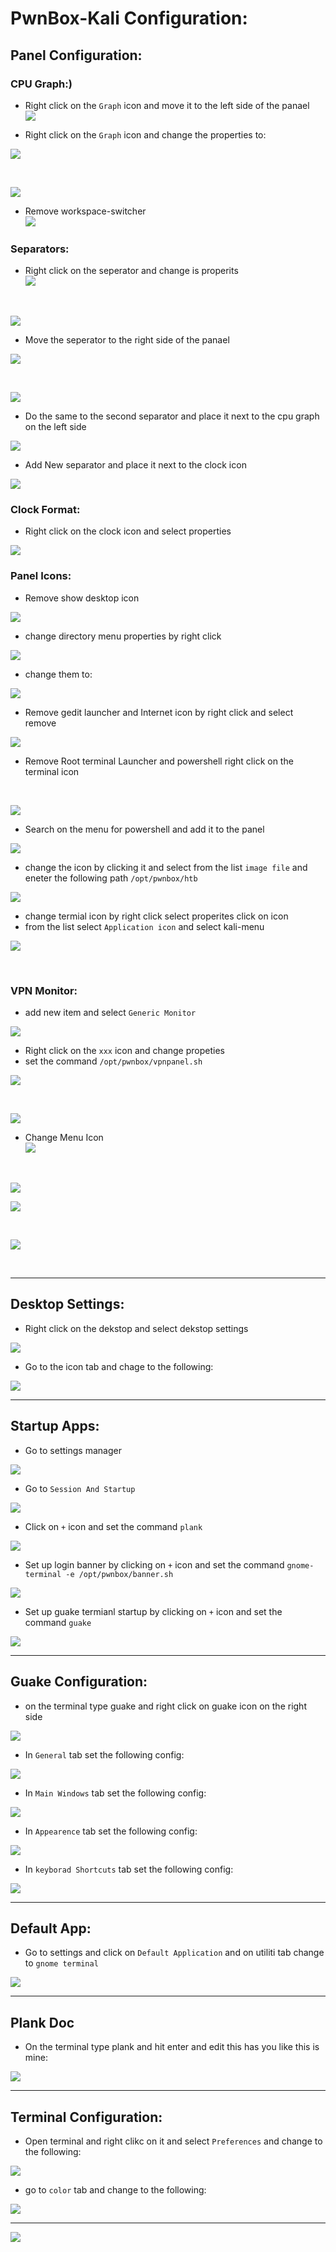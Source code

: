 # PwnBox-Kali Configuration:

## Panel Configuration:

### CPU Graph:)

* Right click on the `Graph` icon and move it to the left side of the panael <br>
![](Twiking_Pic/cpu_graph_move.png)

* Right click on the `Graph` icon and change the properties to: <br>

![](Twiking_Pic/cpu_graph_prop.png)

<br>

![](Twiking_Pic/cpu_graph_colors.png)

* Remove workspace-switcher <br>
![](Twiking_Pic/ws_remove.png) 

### Separators:
* Right click on the seperator and change is properits <br>
![](Twiking_Pic/separetor-1.png)
<br>

![](Twiking_Pic/separetor-1-change.png)

* Move the seperator to the right side of the panael <br>

![](Twiking_Pic/sperator_netx2cpu.png)

<br>

![](Twiking_Pic/separator-5.png)

* Do the same to the second separator and place it next to the cpu graph on the left side <br>

![](Twiking_Pic/separetor-2-move.png)

* Add New separator and place it next to the clock icon <br>

![](Twiking_Pic/add-separator-4.png)


### Clock Format:
* Right click on the clock icon and select properties <br>

![](Twiking_Pic/clock-format.png)

### Panel Icons:

* Remove show desktop icon <br>

![](Twiking_Pic/remove_show_desk.png)

* change directory menu properties by right click <br>

![](Twiking_Pic/dir.png)

* change them to: <br>

![](Twiking_Pic/dir-1.png)

* Remove gedit launcher and Internet icon by right click and select remove <br>

![](Twiking_Pic/remove_text_editor.png)


* Remove Root terminal Launcher and powershell right click on the terminal icon 
<br>

![](Twiking_Pic/launc_del_root.png)


* Search on the menu for powershell and add it to the panel 

![](Twiking_Pic/pwsh_laun-2.png)

* change the icon by clicking it and select from the list `image file` and eneter the following path `/opt/pwnbox/htb`  <br>

![](Twiking_Pic/pwsh_laun-4.png)


* change termial icon by right click select properites click on icon  <br>
* from the list select `Application icon` and select kali-menu  <br>

![](Twiking_Pic/terminal-3.png)

<br>

### VPN Monitor:
* add new item and select `Generic Monitor`  <br>

![](Twiking_Pic/vpnpanel.png)

* Right click on the `xxx` icon and change propeties <br>
* set the command `/opt/pwnbox/vpnpanel.sh` <br> 

![](Twiking_Pic/htb_vpn.png)

<br>

![](Twiking_Pic/final-panel.png)

* Change Menu Icon <br>
![](Twiking_Pic/menu_prob.png)
<br>

![](Twiking_Pic/menu_icon2.png)
<br>

![](Twiking_Pic/menu_icon.png)

<br>

![](Twiking_Pic/full_panel.png)

<br>

---

## Desktop Settings: 

* Right click on the dekstop and select dekstop settings <br> 

![](Twiking_Pic/desktop-settings.png)

* Go to the icon tab and chage to the following: <br> 

![](Twiking_Pic/desktop_settings-1.png)

---

## Startup Apps:

* Go to settings manager <br> 

![](Twiking_Pic/startup-1.png)

* Go to `Session And Startup`

![](Twiking_Pic/startup-2.png)

* Click on `+` icon and set the command `plank` <br> 

![](Twiking_Pic/plank-doc.png)

* Set up login banner by clicking on `+` icon and set the command `gnome-terminal -e /opt/pwnbox/banner.sh` <br> 

![](Twiking_Pic/login_banner.png)

* Set up guake termianl startup by clicking on `+` icon and set the command `guake` <br> 

![](Twiking_Pic/5-35.png)

---

## Guake Configuration:

* on the terminal type guake and right click on guake icon on the right side <br> 

![](Twiking_Pic/guake-1.png)

* In `General` tab set the following config: <br> 

![](Twiking_Pic/guake_general.png)

* In `Main Windows` tab set the following config: <br> 

![](Twiking_Pic/guake_main.png)

* In `Appearence` tab set the following config: <br> 

![](Twiking_Pic/guake-7.png)

* In `keyborad Shortcuts` tab set the following config: <br> 

![](Twiking_Pic/guake_short.png)

---

## Default App:

* Go to settings and click on `Default Application` and on utiliti tab change to `gnome terminal` <br> 

![](Twiking_Pic/preferd-app-3.png)

---

## Plank Doc

* On the terminal type plank and hit enter and edit this has you like this is mine: <br> 

![](Twiking_Pic/plank-doc.png)

---

## Terminal Configuration:

* Open terminal and right clikc on it and select `Preferences` and change to the following: <br> 

![](Twiking_Pic/terminal-pref-3.png)

* go to `color` tab and change to the following: <br> 

![](Twiking_Pic/terminal-pref-5.png)

---

![](Twiking_Pic/final.png)
